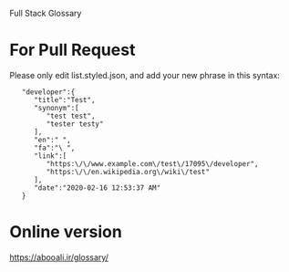 Full Stack Glossary

# For Pull Request

Please only edit list.styled.json, and add your new phrase in this syntax:

```
   "developer":{ 
      "title":"Test",
      "synonym":[ 
         "test test",
         "tester testy"
      ],
      "en":" ",
      "fa":"\ ",
      "link":[ 
         "https:\/\/www.example.com\/test\/17095\/developer",
         "https:\/\/en.wikipedia.org\/wiki\/test"
      ],
      "date":"2020-02-16 12:53:37 AM"
   }
```

# Online version

https://abooali.ir/glossary/
